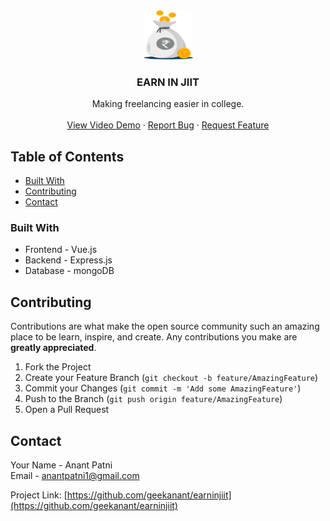 <br />
<p align="center">
  <a href="https://github.com/geekanant/earninjiit">
    <img src="client/public/img/WithoutText.png" alt="Logo" width="80" height="80">
  </a>

  <h3 align="center">EARN IN JIIT</h3>

  <p align="center">
    Making freelancing easier in college.
    <br />
    <br />
    <a href="https://www.youtube.com/watch?v=K47js-WHmuQ" target="_blank">View Video Demo</a>
    ·
    <a href="https://github.com/geekanant/earninjiit/issues" target="_blank">Report Bug</a>
    ·
    <a href="https://github.com/geekanant/earninjiit/issues" target="_blank">Request Feature</a>
  </p>
</p>

<!-- TABLE OF CONTENTS -->

## Table of Contents

- [Built With](#built-with)
- [Contributing](#contributing)
- [Contact](#contact)

### Built With

- []()Frontend - Vue.js
- []()Backend - Express.js
- []()Database - mongoDB

## Contributing

Contributions are what make the open source community such an amazing place to be learn, inspire, and create. Any contributions you make are **greatly appreciated**.

1. Fork the Project
2. Create your Feature Branch (`git checkout -b feature/AmazingFeature`)
3. Commit your Changes (`git commit -m 'Add some AmazingFeature'`)
4. Push to the Branch (`git push origin feature/AmazingFeature`)
5. Open a Pull Request

## Contact

Your Name - Anant Patni
<br />
Email - anantpatni1@gmail.com

Project Link: [https://github.com/geekanant/earninjiit](https://github.com/geekanant/earninjiit)

[contributors-shield]: https://img.shields.io/github/contributors/geekanant/repo.svg?style=flat-square
[contributors-url]: https://github.com/geekanant/repo/graphs/contributors
[forks-shield]: https://img.shields.io/github/forks/geekanant/repo.svg?style=flat-square
[forks-url]: https://github.com/geekanant/repo/network/members
[stars-shield]: https://img.shields.io/github/stars/geekanant/repo.svg?style=flat-square
[stars-url]: https://github.com/geekanant/repo/stargazers
[issues-shield]: https://img.shields.io/github/issues/geekanant/repo.svg?style=flat-square
[issues-url]: https://github.com/geekanant/repo/issues
[license-shield]: https://img.shields.io/github/license/geekanant/repo.svg?style=flat-square
[license-url]: https://github.com/geekanant/repo/blob/master/LICENSE.txt
[linkedin-shield]: https://img.shields.io/badge/-LinkedIn-black.svg?style=flat-square&logo=linkedin&colorB=555
[linkedin-url]: https://linkedin.com/in/geekanant
[product-screenshot]: images/screenshot.png
